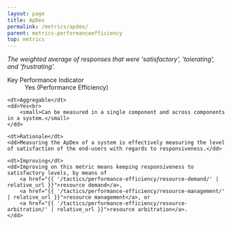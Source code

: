 ```yaml
---
layout: page
title: ApDex
permalink: /metrics/apdex/
parent: metrics-performanceefficiency
top: metrics
---
```


_The weighted average of responses that were 'satisfactory', 'tolerating', and 'frustrating'._

<dl>
    <dt>Key Performance Indicator</dt>
    <dd>Yes (Performance Efficiency)</dd>
    
    <dt>Aggregable</dt>
    <dd>Yes<br>
        <small>Can be measured in a single component and across components in a system.</small>
    </dd>
    
    <dt>Rationale</dt>
    <dd>Measuring the ApDex of a system is effectively measuring the level of satisfaction of the end-users with regards to responsiveness.</dd>
    
    <dt>Improving</dt>
    <dd>Improving on this metric means keeping responsiveness to satisfactory levels, by means of
        <a href="{{ '/tactics/performance-efficiency/resource-demand/' | relative_url }}">resource demand</a>,
        <a href="{{ '/tactics/performance-efficiency/resource-management/' | relative_url }}">resource management</a>, or
        <a href="{{ '/tactics/performance-efficiency/resource-arbitration/' | relative_url }}">resource arbitration</a>.
    </dd>
</dl>
